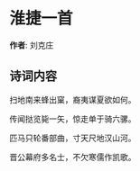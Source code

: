 # 淮捷一首

**作者**: 刘克庄

## 诗词内容

扫地南来蜂出窠，裔夷谋夏欲如何。

传闻挞览毙一矢，惊走单于骑六骡。

匹马只轮番部曲，寸天尺地汉山河。

晋公幕府多名士，不欠寒儒作凯歌。

